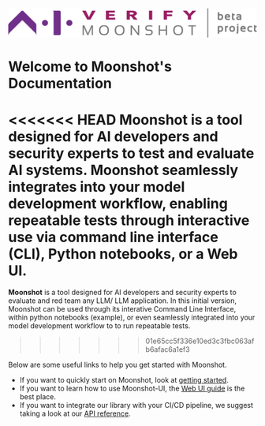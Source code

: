 #

![moonshot logo](./res/aiverify-moonshot-logo.png)

# Welcome to Moonshot's Documentation

<<<<<<< HEAD
**Moonshot** is a tool designed for AI developers and security experts to test and evaluate AI systems. Moonshot seamlessly integrates into your model development workflow, enabling repeatable tests through interactive use via command line interface (CLI), Python notebooks, or a Web UI.
=======
**Moonshot** is a tool designed for AI developers and security experts to evaluate and red team any LLM/ LLM application. In this initial version, Moonshot can be used through its interative Command Line Interface, within python notebooks (example), or even seamlessly integrated into your model development workflow to to run repeatable tests.
>>>>>>> 01e65cc5f336e10ed3c3fbc063afb6afac6a1ef3

Below are some useful links to help you get started with Moonshot.

* If you want to quickly start on Moonshot, look at [getting started](./getting_started/quick_install.md).
* If you want to learn how to use Moonshot-UI, the [Web UI guide](./user_guide/web_ui/web_ui_guide.md) is the best place.
* If you want to integrate our library with your CI/CD pipeline, we suggest taking a look at our [API reference](./api_reference/api_connector.md).